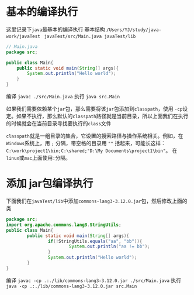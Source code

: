 # 基本的编译执行

这里记录下`java`最基本的编译执行
基本结构 `/Users/YJ/study/java-work/javaTest`
` javaTest/src/Main.java javaTest/lib`

```java
// Main.java
package src;

public class Main{
	public static void main(String[] args){
		System.out.println("Hello world");
	}
}
```


编译 `javac ./src/Main.java`
执行 `java src.Main`

如果我们需要依赖某个`jar`包，那么需要将该`jar`包添加到`classpath`，使用 `-cp`设定。如果不执行，那么默认的`classpath`路径就是当前目录，所以上面我们在执行的时候就会在当前目录寻找要执行的`class`文件

`classpath`就是一组目录的集合，它设置的搜索路径与操作系统相关。例如，在`Windows`系统上，用 `;` 分隔，带空格的目录用 `""` 括起来，可能长这样：`C:\work\project1\bin;C:\shared;"D:\My Documents\project1\bin"`。
在`linux`或`mac`上面使用` : `分隔。

# 添加 jar包编译执行

下面我们在`javaTest/lib`中添加`commons-lang3-3.12.0.jar`包，然后修改上面的类
```java
package src;
import org.apache.commons.lang3.StringUtils;
public class Main{
        public static void main(String[] args){
                if(!StringUtils.equals("aa", "bb")){
                        System.out.println("aa != bb");
                }
                System.out.println("Hello world");
        }
}
```

编译 `javac -cp .:./lib/commons-lang3-3.12.0.jar ./src/Main.java`
执行 `java -cp .:./lib/commons-lang3-3.12.0.jar src.Main`